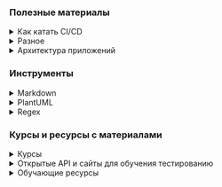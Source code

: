 ### Полезные материалы

<details><summary>Как катать CI/CD</summary>

* [Как мы настроили CI/CD, чтобы релизить часто и без страха][habr_568612]
* [До 40 релизов в день в Enterprise: наша сool story][habr_563242]
* [Как катать релизы несколько раз в день и спать спокойно][habr_542842]
* [CI/CD DevOps Experience][ci_cd_devops_experience]
* [CI/CD Tools Comparison: A Comprehensive Guide With Examples][lambdatest_cicd] - сравнение различных CI/CD инструментов с примерами
* [5 способов развёртывания микросервисов][habr_681386]

[habr_681386]: https://habr.com/ru/company/first/blog/681386/
[habr_568612]: https://habr.com/ru/company/otkritie/blog/568612/
[habr_563242]: https://habr.com/ru/company/otkritie/blog/563242/
[habr_542842]: https://habr.com/ru/company/yandex/blog/542842/
[ci_cd_devops_experience]: https://pechenek.net/devops/ci-cd-devops-experience/
[lambdatest_cicd]: https://www.lambdatest.com/learning-hub/cicd
</details>

<details><summary>Разное</summary>

* [Как запилить джентльменский релиз][habr_588568]
* [Мой первый бот для Сервисдеска: умещается в кармане, расширяется как Вселенная][habr_677022]
* [Статистика по рынку труда в тестировании ПО][clingon_pythonanywhere]
* [System Design (1)][github_system_design]
* [System Design (2)][karanpratapsingh_system_design]
* [yapro][yapro] - ресурс с различными статьями

[yapro]: https://yapro.ru/
[github_system_design]: https://github.com/karanpratapsingh/system-design
[karanpratapsingh_system_design]: https://www.karanpratapsingh.com/courses/system-design
[habr_588568]: https://habr.com/ru/amp/post/588568/
[habr_677022]: https://habr.com/ru/amp/post/677022/
[clingon_pythonanywhere]: https://clingon.pythonanywhere.com/
</details>

<details><summary>Архитектура приложений</summary>

* [System Design][github_system_design] - архитектура приложений описана в разделе "Chapter V"
* [Примеры архитектурных решений в крупных проектах][yapro_5844]

[github_system_design]: https://github.com/karanpratapsingh/system-design
[yapro_5844]: https://yapro.ru/article/5844
</details>

### Инструменты

<details><summary>Markdown</summary>

* [Markdown Guide][markdown_guide]
* [Markdown Github Editor][markdown_github_editor]

[markdown_guide]: https://www.markdownguide.org/basic-syntax/
[markdown_github_editor]: https://jbt.github.io/markdown-editor/
</details>

<details><summary>PlantUML</summary>

* Редакторы
  * [Редактор диаграмм PlantUML № 1][plantuml_editor_1]
  * [Редактор диаграмм PlantUML № 2][plantuml_editor_2]
* Инструкции и описания
  * [Официальный сайт PlantUML][plantuml_base]
  * [Using PlantUML Lightweight Software Architecture Description Method][crashedmind_plantuml] - пример использования PlantUML для описания сложных архитектурных схем
  * [Real World PlantUML][real_world_plantuml] - обширная база с примерами диаграмм
  * [SequenceDiagram][sequencediagram] - описание и примеры Sequence Diagram
  * [PlantUML Documentation][plantuml_documentation] - описание разных типов диаграмм
* Статьи
  * [PlantUML — инструмент продуктового разработчика][habr_577606]
  * [Презентация как код, или Почему я больше не пользуюсь Powerpoint-ом][habr_456032]
  * [LJV: Чему нас может научить визуализация структур данных в Java][habr_599045]

[plantuml_base]: https://plantuml.com/ru/
[plantuml_editor_1]: https://www.planttext.com/
[plantuml_editor_2]: https://plantuml-editor.kkeisuke.com/
[crashedmind_plantuml]: https://crashedmind.github.io/PlantUMLHitchhikersGuide/C4/C4Stdlib.html
[real_world_plantuml]: https://real-world-plantuml.com/
[sequencediagram]: https://sequencediagram.org/instructions.html
[habr_577606]: https://habr.com/ru/company/qiwi/blog/577606/
[plantuml_documentation]: https://plantuml-documentation.readthedocs.io/en/latest/
[habr_456032]: https://habr.com/ru/post/456032/
[habr_599045]: https://habr.com/ru/post/599045/

</details>

<details><summary>Regex</summary>

* [Визуальный отладчик][debuggex_visual]
* [Онлайн редактор][regex101_editor]

[debuggex_visual]: https://www.debuggex.com/
[regex101_editor]: https://regex101.com/
</details>

### Курсы и ресурсы с материалами

<details><summary>Курсы</summary>

* [Площадка freecodecamp (Eng)][freecodecamp] - обширная база курсов на различные тематики
* [Площадка W3Schools (Eng)][w3schools] - обширная база курсов на различные тематики
* [Площадка ProgLang (Rus)][proglang] - самоучитель Java, HTML, CSS
* [SQL Задачи и решения][sql_learn]
* [SQL Tutorial][w3schools_sql]
* [Java для автоматизаторов][java-auto]
* [Топ-30 бесплатных курсов обучения по Java 2022 года][habr_687138]

[habr_687138]: https://habr.com/ru/company/katalog_kursov_ru/blog/687138/
[java-auto]: https://comaqa.gitbook.io/java-automation/
[freecodecamp]: https://www.freecodecamp.org/
[w3schools]: https://www.w3schools.com/
[proglang]: http://proglang.su/
[sql_learn]: http://www.sql-tutorial.ru/ru/content.html
[w3schools_sql]: https://www.w3schools.com/sql/default.asp
</details>

<details><summary>Открытые API и сайты для обучения тестированию</summary>

* [Any  API][any_api] - открытые API для тестирования, как с авторизацией, так и без
* [Public Apis][github_public_apis] - репозиторий со списком публичных API по различным категориям
* [https://demoqa.com/][demoqa_com] - тестовый сайт для обучения автоматизации UI-тестирования

[any_api]: https://any-api.com/
[github_public_apis]: https://github.com/public-apis/public-apis
[demoqa_com]: https://demoqa.com/
</details>

<details><summary>Обучающие ресурсы</summary>

* [LambdaTest Learning Hub (Eng)][lambdatest] - Testing tutorials, guides, examples, and best practices
* [SW TEST ACADEMY (Eng)][swtestacademy] - материалы на темы тестирования, автоматизации, НТ и DevOps
* [ISTQB Foundation Level][toolsqa_istqb] - статьи на тему тестирования

[lambdatest]: https://www.lambdatest.com/learning-hub/
[swtestacademy]: https://www.swtestacademy.com/
[toolsqa_istqb]: https://www.toolsqa.com/software-testing/istqb-foundation-level/
</details>

